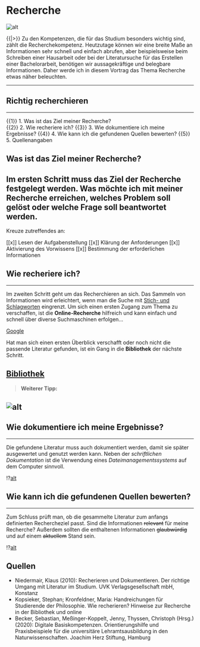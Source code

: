 # __Recherche__
![alt](https://upload.wikimedia.org/wikipedia/commons/thumb/d/d5/Recherche-PC.jpg/800px-Recherche-PC.jpg?20200902120921)

{{|>}} Zu den Kompetenzen, die für das Studium besonders wichtig sind, zählt die Recherchekompetenz. Heutzutage können wir eine breite Maße an Informationen sehr schnell und einfach abrufen, aber beispielsweise beim Schreiben einer Hausarbeit oder bei der Literatursuche für das Erstellen einer Bachelorarbeit, benötigen wir aussagekräftige und belegbare Informationen. Daher werde ich in diesem Vortrag das Thema Recherche etwas näher beleuchten.

---
## __Richtig recherchieren__
---
{{1}} 1. Was ist das Ziel meiner Recherche?   
{{2}} 2. Wie recheriere ich?
{{3}} 3. Wie dokumentiere ich meine Ergebnisse?
{{4}} 4. Wie kann ich die gefundenen Quellen bewerten?
{{5}} 5. Quellenangaben

## Was ist das Ziel meiner Recherche?

Im ersten Schritt muss das Ziel der Recherche festgelegt werden. Was möchte ich mit meiner Recherche erreichen, welches Problem soll gelöst oder welche Frage soll beantwortet werden.
---
Kreuze zutreffendes an:

[[x]] Lesen der Aufgabenstellung
[[x]] Klärung der Anforderungen
[[x]] Aktivierung des Vorwissens
[[x]] Bestimmung der erforderlichen Informationen

## Wie recheriere ich?
---
Im zweiten Schritt geht um das Recherchieren an sich. Das Sammeln von Informationen wird erleichtert, wenn man die Suche mit [Stich- und Schlagworten](https://www.hochschule-trier.de/hauptcampus/bibliothek/tutorial-informationskompetenz/suche-vorbereiten/suchstrategien/stich-und-schlagwoerter) eingrenzt. Um sich einen ersten Zugang zum Thema zu verschaffen, ist die __Online-Recherche__ hilfreich und kann einfach und schnell über diverse Suchmaschinen erfolgen...

[Google](https://www.google.de/?hl=de)

Hat man sich einen ersten Überblick verschafft oder noch nicht die passende Literatur gefunden, ist ein Gang in die __Bibliothek__ der nächste Schritt.

[Bibliothek](https://www.fh-potsdam.de/campus-services/bibliothek)
---
> **Weiterer Tipp:**

![alt](https://www.th-owl.de/files/webs/skim/doku/img/Suchtipps/Grafik_BooleschenOperatoren_20200424.png)
---

## Wie dokumentiere ich meine Ergebnisse?
---
Die gefundene Literatur muss auch dokumentiert werden, damit sie später ausgewertet und genutzt werden kann. Neben der *schriftlichen Dokumentation* ist die Verwendung eines *Dateimanagementssystems* auf dem Computer sinnvoll.

!?[alt](https://www.youtube.com/watch?v=FnLswdk_Kq4)

## Wie kann ich die gefundenen Quellen bewerten?
---
Zum Schluss prüft man, ob die gesammelte Literatur zum anfangs definierten Rechercheziel passt. Sind die Informationen ~~relevant~~ für meine Recherche? Außerdem sollten die enthaltenen Informationen ~~glaubwürdig~~ und auf einem ~~aktuellem~~ Stand sein.

!?[alt](https://www.youtube.com/watch?v=iLzhv50msH0&list=PLuizG2TMVpRNmJbYfp0-VHQJBrejfwvN-&index=5)

## Quellen 

* Niedermair, Klaus (2010): Recherieren und Dokumentieren. Der richtige Umgang mit Literatur im Studium. UVK Verlagsgesellschaft mbH, Konstanz
* Kopsieker, Stephan; Kronfeldner, Maria: Handreichungen für Studierende der Philosophie. Wie recherieren? Hinweise zur Recherche in der Bibliothek und online
* Becker, Sebastian, Meßinger-Koppelt, Jenny, Thyssen, Christoph (Hrsg.) (2020): Digitale Basiskompetenzen. Orientierungshilfe und Praxisbeispiele für die universitäre Lehramtsausbildung in den Naturwissenschaften. Joachim Herz Stiftung, Hamburg

 
